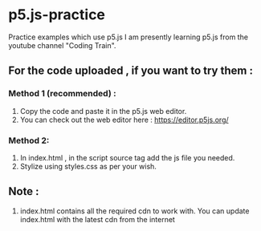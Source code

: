 # p5.js-practice
Practice examples which use p5.js
I am presently learning p5.js from the youtube channel "Coding Train". 

## For the code uploaded , if you want to try them  : 
### Method 1 (recommended) : 
1. Copy the code and paste it in the p5.js web editor. 
2. You can check out the web editor here : https://editor.p5js.org/
### Method 2:
1. In index.html , in the script source tag add the js file you needed.
2. Stylize using styles.css as per your wish.

## Note : 
1. index.html contains all the required cdn to work with.  You can update index.html with the latest cdn from the internet

